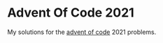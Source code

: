 Advent Of Code 2021
===================

My solutions for the [advent of code](https://adventofcode.com/) 2021 problems.
